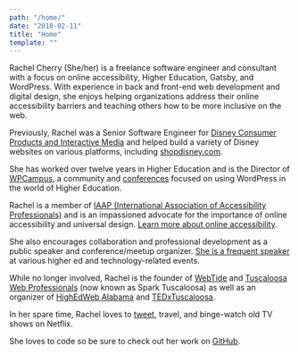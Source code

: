 ```yaml
---
path: "/home/"
date: "2018-02-11"
title: "Home"
template: ""
---
```

Rachel Cherry (She/her) is a freelance software engineer and consultant with a focus on online accessibility, Higher Education, Gatsby, and WordPress. With experience in back and front-end web development and digital design, she enjoys helping organizations address their online accessibility barriers and teaching others how to be more inclusive on the web.

Previously, Rachel was a Senior Software Engineer for [Disney Consumer Products and Interactive Media](http://www.disneyinteractive.com/) and helped build a variety of Disney websites on various platforms, including [shopdisney.com](https://www.shopdisney.com/).

She has worked over twelve years in Higher Education and is the Director of [WPCampus](https://www.wpcampus.org/), a community and [conferences](https://www.wpcampus.org/conferences/ "Learn more about WPCampus conferences") focused on using WordPress in the world of Higher Education.

Rachel is a member of [IAAP (International Association of Accessibility Professionals)](https://www.accessibilityassociation.org/) and is an impassioned advocate for the importance of online accessibility and universal design. [Learn more about online accessibility](/accessibility/).

She also encourages collaboration and professional development as a public speaker and conference/meetup organizer. [She is a frequent speaker](/speaking/) at various higher ed and technology-related events.

While no longer involved, Rachel is the founder of [WebTide](https://webtide.ua.edu/) and [Tuscaloosa Web Professionals](http://www.meetup.com/Tuscaloosa-Web-Professionals/) (now known as Spark Tuscaloosa) as well as an organizer of [HighEdWeb Alabama](http://al15.highedweb.org/) and [TEDxTuscaloosa](http://tedxtuscaloosa.com/).

In her spare time, Rachel loves to [tweet](https://twitter.com/bamadesigner "Follow Rachel on Twitter"), travel, and binge-watch old TV shows on Netflix.

She loves to code so be sure to check out her work on [GitHub](https://github.com/bamadesigner).